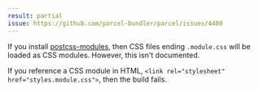 ```yaml
---
result: partial
issue: https://github.com/parcel-bundler/parcel/issues/4480
---
```


If you install [postcss-modules](https://www.npmjs.com/package/postcss-modules), then CSS files ending `.module.css` will be loaded as CSS modules. However, this isn't documented.

If you reference a CSS module in HTML, `<link rel="stylesheet" href="styles.module.css">`, then the build fails.
